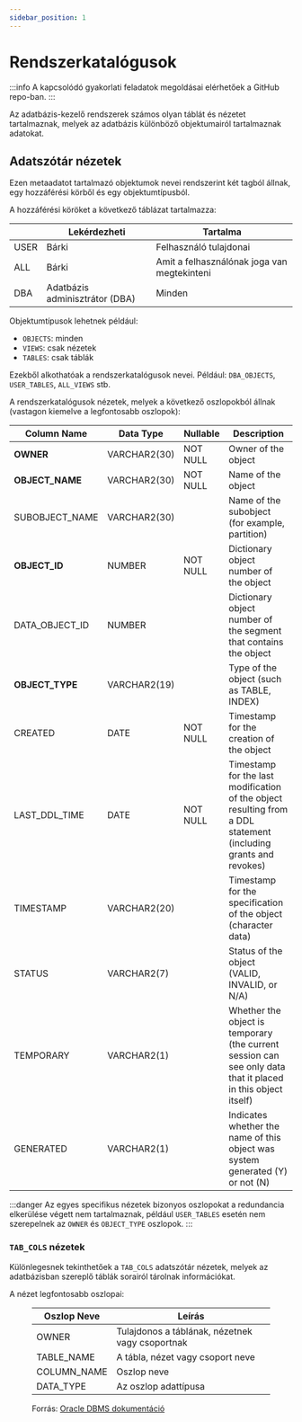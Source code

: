 ```yaml
---
sidebar_position: 1
---
```


# Rendszerkatalógusok

:::info
A kapcsolódó gyakorlati feladatok megoldásai elérhetőek a GitHub repo-ban.
:::

Az adatbázis-kezelő rendszerek számos olyan táblát és nézetet tartalmaznak, melyek az adatbázis különböző objektumairól
tartalmaznak adatokat.

## Adatszótár nézetek

Ezen metaadatot tartalmazó objektumok nevei rendszerint két tagból állnak, egy hozzáférési körből és egy
objektumtípusból.

A hozzáférési köröket a következő táblázat tartalmazza:

|      | Lekérdezheti                   | Tartalma                                    |
|------|--------------------------------|---------------------------------------------|
| USER | Bárki                          | Felhasználó tulajdonai                      |
| ALL  | Bárki                          | Amit a felhasználónak joga van megtekinteni |
| DBA  | Adatbázis adminisztrátor (DBA) | Minden                                      |

Objektumtípusok lehetnek például:
- `OBJECTS`: minden
- `VIEWS`: csak nézetek
- `TABLES`: csak táblák

Ezekből alkothatóak a rendszerkatalógusok nevei. Például: `DBA_OBJECTS`, `USER_TABLES`, `ALL_VIEWS` stb.

A rendszerkatalógusok nézetek, melyek a következő oszlopokból állnak (vastagon kiemelve a legfontosabb oszlopok):

| Column Name     | Data Type    | Nullable | Description                                                                                                     |
|-----------------|--------------|----------|-----------------------------------------------------------------------------------------------------------------|
| **OWNER**       | VARCHAR2(30) | NOT NULL | Owner of the object                                                                                             |
| **OBJECT_NAME** | VARCHAR2(30) | NOT NULL | Name of the object                                                                                              |
| SUBOBJECT_NAME  | VARCHAR2(30) |          | Name of the subobject (for example, partition)                                                                  |
| **OBJECT_ID**   | NUMBER       | NOT NULL | Dictionary object number of the object                                                                          |
| DATA_OBJECT_ID  | NUMBER       |          | Dictionary object number of the segment that contains the object                                                |
| **OBJECT_TYPE** | VARCHAR2(19) |          | Type of the object (such as TABLE, INDEX)                                                                       |
| CREATED         | DATE         | NOT NULL | Timestamp for the creation of the object                                                                        |
| LAST_DDL_TIME   | DATE         | NOT NULL | Timestamp for the last modification of the object resulting from a DDL statement (including grants and revokes) |
| TIMESTAMP       | VARCHAR2(20) |          | Timestamp for the specification of the object (character data)                                                  |
| STATUS          | VARCHAR2(7)  |          | Status of the object (VALID, INVALID, or N/A)                                                                   |
| TEMPORARY       | VARCHAR2(1)  |          | Whether the object is temporary (the current session can see only data that it placed in this object itself)    |
| GENERATED       | VARCHAR2(1)  |          | Indicates whether the name of this object was system generated (Y) or not (N)                                   |

:::danger
Az egyes specifikus nézetek bizonyos oszlopokat a redundancia elkerülése végett nem tartalmaznak, például `USER_TABLES` esetén nem szerepelnek az  `OWNER` és `OBJECT_TYPE` oszlopok. 
:::

### `TAB_COLS` nézetek
Különlegesnek tekinthetőek a `TAB_COLS` adatszótár nézetek, melyek az adatbázisban szereplő táblák sorairól tárolnak
információkat.

A nézet legfontosabb oszlopai:

<figure class="figure-with-caption">

| Oszlop Neve | Leírás                                |
| ----------- | ------------------------------------- |
| OWNER       | Tulajdonos a táblának, nézetnek vagy csoportnak |
| TABLE_NAME  | A tábla, nézet vagy csoport neve      |
| COLUMN_NAME | Oszlop neve                          |
| DATA_TYPE   | Az oszlop adattípusa                 |

<figcaption>Forrás: <a href="https://docs.oracle.com/cd/E11882_01/server.112/e40402/statviews_2102.htm#REFRN20276">Oracle DBMS dokumentáció</a></figcaption></figure>
